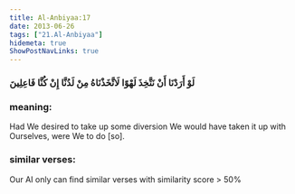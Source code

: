 ```yaml
---
title: Al-Anbiyaa:17
date: 2013-06-26
tags: ["21.Al-Anbiyaa"]
hidemeta: true 
ShowPostNavLinks: true 
---
```

### لَوْ أَرَدْنَا أَنْ نَتَّخِذَ لَهْوًا لَاتَّخَذْنَاهُ مِنْ لَدُنَّا إِنْ كُنَّا فَاعِلِينَ
### meaning: 
Had We desired to take up some diversion We would have taken it up with Ourselves, were We to do [so].
### similar verses: 

Our AI only can find similar verses with similarity score > 50% 




